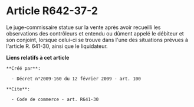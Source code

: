 # Article R642-37-2

Le juge-commissaire statue sur la vente après avoir recueilli les observations des contrôleurs et entendu ou dûment appelé le
débiteur et son conjoint, lorsque celui-ci se trouve dans l'une des situations prévues à l'article R. 641-30, ainsi que le
liquidateur.

**Liens relatifs à cet article**

	**Créé par**:

	  - Décret n°2009-160 du 12 février 2009 - art. 100

	**Cite**:

	  - Code de commerce - art. R641-30
